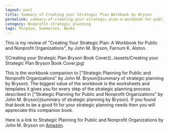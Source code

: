 ```yaml
---
layout: post
title: Summary of Creating your Strategic Plan Workbook by Bryson
permalink: summary-of-creating-your-strategic-plan-a-workbook-for-public-and-nonprofit-organizations-by-john-bryson-and-farnum-alston
category: Nonprofit strategic planning
tags: Purpose, Summaries, Books
---
```

This is my review of "Creating Your Strategic Plan: A Workbook for Public and Nonprofit Organizations", by John M. Bryson, Farnum K. Alston.



![Creating your Strategic Plan Bryson Book Cover](../assets/Creating your Strategic Plan Bryson Book Cover.jpg)



This is the workbook companion to ["Strategic Planning for Public and Nonprofit Organizations" by John M. Bryson](summary of strategic planning by Bryson).  The biggest value of the workbook is the worksheets and templates it gives you for every step of the strategic planning process described in ["Strategic Planning for Public and Nonprofit Organizations" by John M. Bryson](summary of strategic planning by Bryson). If you found that book to be a good fit for your strategic planning needs then you will appreciate this companion book.

Here is a link to Strategic Planning for Public and Nonprofit Organizations by John M. Bryson on [Amazon](https://smile.amazon.com/Creating-Your-Strategic-Plan-Organizations/dp/047040535X).

